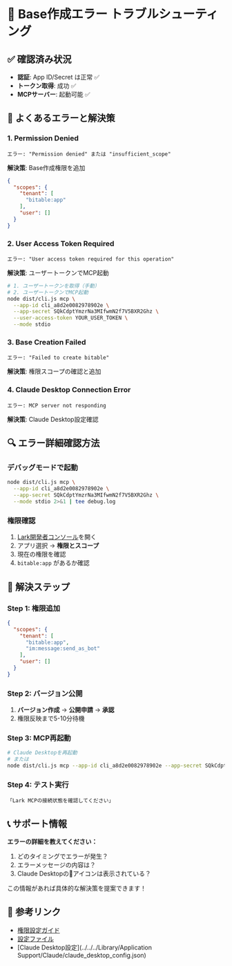 # 🔧 Base作成エラー トラブルシューティング

## ✅ 確認済み状況
- **認証**: App ID/Secret は正常 ✅
- **トークン取得**: 成功 ✅
- **MCPサーバー**: 起動可能 ✅

## 🚨 よくあるエラーと解決策

### 1. Permission Denied
```
エラー: "Permission denied" または "insufficient_scope"
```
**解決策**: Base作成権限を追加

```json
{
  "scopes": {
    "tenant": [
      "bitable:app"
    ],
    "user": []
  }
}
```

### 2. User Access Token Required
```
エラー: "User access token required for this operation"
```
**解決策**: ユーザートークンでMCP起動

```bash
# 1. ユーザートークンを取得（手動）
# 2. ユーザートークンでMCP起動
node dist/cli.js mcp \
  --app-id cli_a8d2e0082978902e \
  --app-secret SQkCdptYmzrNa3MIfwmN2f7V5BXR2Ghz \
  --user-access-token YOUR_USER_TOKEN \
  --mode stdio
```

### 3. Base Creation Failed
```
エラー: "Failed to create bitable"
```
**解決策**: 権限スコープの確認と追加

### 4. Claude Desktop Connection Error
```
エラー: MCP server not responding
```
**解決策**: Claude Desktop設定確認

## 🔍 エラー詳細確認方法

### デバッグモードで起動
```bash
node dist/cli.js mcp \
  --app-id cli_a8d2e0082978902e \
  --app-secret SQkCdptYmzrNa3MIfwmN2f7V5BXR2Ghz \
  --mode stdio 2>&1 | tee debug.log
```

### 権限確認
1. [Lark開発者コンソール](https://open.feishu.cn)を開く
2. アプリ選択 → **権限とスコープ**
3. 現在の権限を確認
4. `bitable:app` があるか確認

## 🚀 解決ステップ

### Step 1: 権限追加
```json
{
  "scopes": {
    "tenant": [
      "bitable:app",
      "im:message:send_as_bot"
    ],
    "user": []
  }
}
```

### Step 2: バージョン公開
1. **バージョン作成** → **公開申請** → **承認**
2. 権限反映まで5-10分待機

### Step 3: MCP再起動
```bash
# Claude Desktopを再起動
# または
node dist/cli.js mcp --app-id cli_a8d2e0082978902e --app-secret SQkCdptYmzrNa3MIfwmN2f7V5BXR2Ghz --mode stdio
```

### Step 4: テスト実行
```
「Lark MCPの接続状態を確認してください」
```

## 📞 サポート情報

**エラーの詳細を教えてください：**
1. どのタイミングでエラーが発生？
2. エラーメッセージの内容は？
3. Claude Desktopの🔧アイコンは表示されている？

この情報があれば具体的な解決策を提案できます！

## 🔗 参考リンク
- [権限設定ガイド](./base-permissions-final.md)
- [設定ファイル](./config.json)
- [Claude Desktop設定](../../../Library/Application Support/Claude/claude_desktop_config.json)